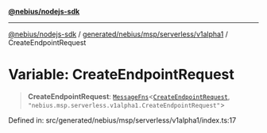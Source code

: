 [**@nebius/nodejs-sdk**](../../../../../../README.md)

---

[@nebius/nodejs-sdk](../../../../../../README.md) / [generated/nebius/msp/serverless/v1alpha1](../README.md) / CreateEndpointRequest

# Variable: CreateEndpointRequest

> **CreateEndpointRequest**: [`MessageFns`](../../../../../../runtime/protos/core/interfaces/MessageFns.md)\<[`CreateEndpointRequest`](../interfaces/CreateEndpointRequest.md), `"nebius.msp.serverless.v1alpha1.CreateEndpointRequest"`\>

Defined in: src/generated/nebius/msp/serverless/v1alpha1/index.ts:17
